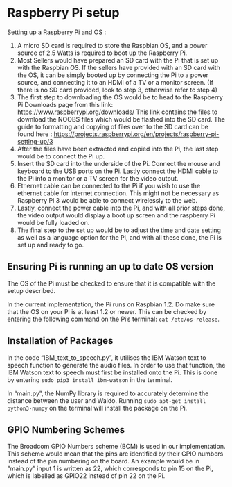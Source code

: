 Raspberry Pi setup
==================
Setting up a Raspberry Pi and OS :

1. A micro SD card is required to store the Raspbian OS, and a power source of 2.5 Watts is required to boot up the Raspberry Pi. 
2. Most Sellers would have prepared an SD card with the Pi that is set up with the Raspbian OS. If the sellers have provided with an SD card with the OS, it can be simply booted up by connecting the Pi to a power source, and connecting it to an HDMI of a TV or a monitor screen. (If there is no SD card provided, look to step 3, otherwise refer to step 4)
3. The first step to downloading the OS would be to head to the Raspberry Pi Downloads page from this link:  https://www.raspberrypi.org/downloads/  This link contains the files to download the NOOBS files which would be flashed into the SD card. The guide to formatting and copying of files over to the SD card can be found here :  https://projects.raspberrypi.org/en/projects/raspberry-pi-setting-up/3
4. After the files have been extracted and copied into the Pi, the last step would be to connect the Pi up. 
5. Insert the SD card into the underside of the Pi. Connect the mouse and keyboard to the USB ports on the Pi. Lastly connect the HDMI cable to the Pi into a monitor or a TV screen for the video output. 
6. Ethernet cable can be connected to the Pi if you wish to use the ethernet cable for internet connection. This might not be necessary as Raspberry Pi 3 would be able to connect wirelessly to the web.
7. Lastly, connect the power cable into the Pi, and with all prior steps done, the video output would display a boot up screen and the raspberry Pi would be fully loaded on.  
8. The final step to the set up would be to adjust the time and date setting as well as a language option for the Pi, and with all these done, the Pi is set up and ready to go. 

 
Ensuring Pi is running an up to date OS version
------------------------------------------------

The OS of the Pi must be checked to ensure that it is compatible with the setup described. 

In the current implementation, the Pi runs on Raspbian 1.2. Do make sure that the OS on your Pi is at least 1.2 or newer. This can be checked by entering the following command on the Pi’s terminal: `cat /etc/os-release`. 

Installation of Packages
------------------------

In the code “IBM_text_to_speech.py”, it utilises the IBM Watson text to speech function to generate the audio files. In order to use that function, the IBM Watson text to speech must first be installed onto the Pi. This is done by entering `sudo pip3 install ibm-watson` in the terminal. 

In “main.py”, the NumPy library is required to accurately determine the distance between the user and Waldo. Running  `sudo apt-get install python3-numpy` on the terminal will install the package on the Pi. 

GPIO Numbering Schemes
----------------------

The Broadcom GPIO Numbers scheme (BCM)  is used in our implementation. This scheme would mean that the pins are identified by their GPIO numbers instead of the pin numbering on the board. An example would be in "main.py” input 1 is written as 22, which corresponds to pin 15 on the Pi, which is labelled as GPIO22 instead of pin 22 on the Pi. 
